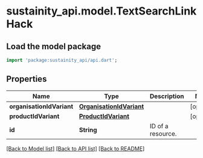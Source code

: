 # sustainity_api.model.TextSearchLinkHack

## Load the model package
```dart
import 'package:sustainity_api/api.dart';
```

## Properties
Name | Type | Description | Notes
------------ | ------------- | ------------- | -------------
**organisationIdVariant** | [**OrganisationIdVariant**](OrganisationIdVariant.md) |  | [optional] 
**productIdVariant** | [**ProductIdVariant**](ProductIdVariant.md) |  | [optional] 
**id** | **String** | ID of a resource. | 

[[Back to Model list]](../README.md#documentation-for-models) [[Back to API list]](../README.md#documentation-for-api-endpoints) [[Back to README]](../README.md)


